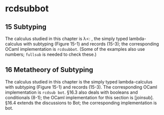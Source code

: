 rcdsubbot
=========

15 Subtyping
-------------

The calculus studied in this chapter is λ<: , the simply typed lambda-calculus with subtyping (Figure 15-1) and records (15-3); the corresponding OCaml implementation is `rcdsubbot`. (Some of the examples also use numbers; `fullsub` is needed to check these.)

16 Metatheory of Subtyping
---------------------------

The calculus studied in this chapter is the simply typed lambda-calculus with subtyping (Figure 15-1) and records (15-3). The corresponding OCaml implementation is `rcdsub bot`. §16.3 also deals with booleans and conditionals (8-1); the OCaml implementation for this section is [joinsub]. §16.4 extends the discussions to Bot; the corresponding implementation is bot.
